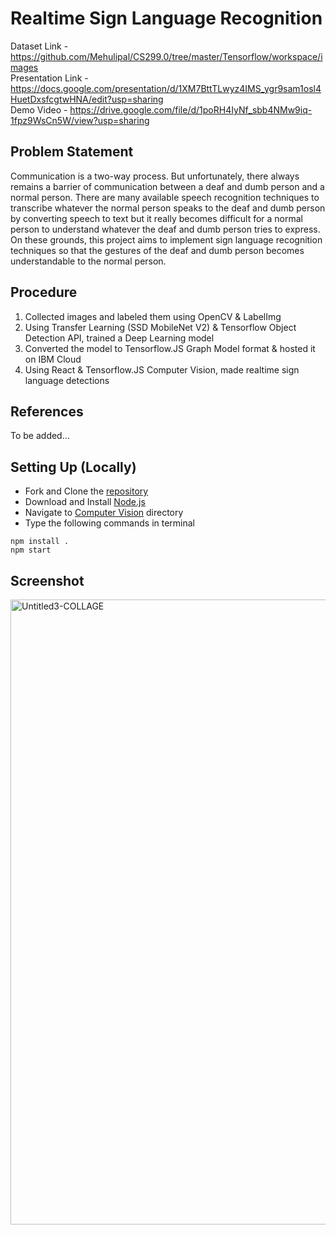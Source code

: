 # Realtime Sign Language Recognition

Dataset Link - https://github.com/Mehulipal/CS299.0/tree/master/Tensorflow/workspace/images <br />
Presentation Link - https://docs.google.com/presentation/d/1XM7BttTLwyz4IMS_ygr9sam1osl4HuetDxsfcgtwHNA/edit?usp=sharing <br />
Demo Video - https://drive.google.com/file/d/1poRH4IyNf_sbb4NMw9iq-1fpz9WsCn5W/view?usp=sharing

## Problem Statement
Communication is a two-way process. But unfortunately, there always remains a barrier of communication between a deaf and dumb person and a normal person. There are many available speech recognition techniques to transcribe whatever the normal person speaks to the deaf and dumb person by converting speech to text but it really becomes difficult for a normal person to understand whatever the deaf and dumb person tries to express. On these grounds, this project aims to implement sign language recognition techniques so that the gestures of the deaf and dumb person becomes understandable to the normal person.

## Procedure
1. Collected images and labeled them using OpenCV & LabelImg
2. Using Transfer Learning (SSD MobileNet V2) & Tensorflow Object Detection API, trained a Deep Learning model
3. Converted the model to Tensorflow.JS Graph Model format & hosted it on IBM Cloud
4. Using React & Tensorflow.JS Computer Vision, made realtime sign language detections

## References
To be added...

## Setting Up (Locally)
- Fork and Clone the [repository](https://github.com/Mehulipal/CS299.0)
- Download and Install [Node.js](https://nodejs.org/en/download/)
- Navigate to [Computer Vision](https://github.com/Mehulipal/CS299.0/tree/master/ComputerVision) directory
- Type the following commands in terminal
```
npm install .
npm start
``` 

## Screenshot
<img src="https://i.ibb.co/jMD5kqC/Untitled3-COLLAGE.jpg" alt="Untitled3-COLLAGE" border="0" width="1000">
